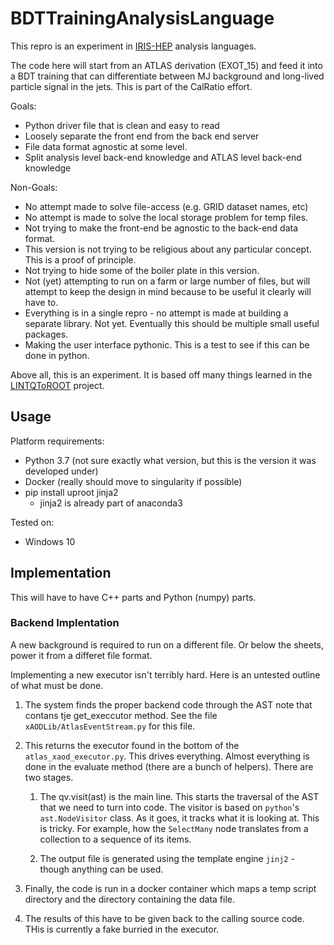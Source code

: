 # BDTTrainingAnalysisLanguage

This repro is an experiment in [IRIS-HEP](http://iris-hep.org) analysis languages.

The code here will start from an ATLAS derivation (EXOT_15) and feed it into
a BDT training that can differentiate between MJ background and long-lived
particle signal in the jets. This is part of the CalRatio effort.

Goals:

- Python driver file that is clean and easy to read
- Loosely separate the front end from the back end server
- File data format agnostic at some level.
- Split analysis level back-end knowledge and ATLAS level back-end knowledge

Non-Goals:

- No attempt made to solve file-access (e.g. GRID dataset names, etc)
- No attempt is made to solve the local storage problem for temp files.
- Not trying to make the front-end be agnostic to the back-end data format.
- This version is not trying to be religious about any particular concept. This is a proof of principle.
- Not trying to hide some of the boiler plate in this version.
- Not (yet) attempting to run on a farm or large number of files, but will attempt to keep the design in mind because to be useful it clearly will have to.
- Everything is in a single repro - no attempt is made at building a separate library. Not yet. Eventually this should be multiple small useful packages.
- Making the user interface pythonic. This is a test to see if this can be done in python.

Above all, this is an experiment. It is based off many things learned in the [LINTQToROOT](https://github.com/gordonwatts/LINQtoROOT) project.

## Usage

Platform requirements:

- Python 3.7 (not sure exactly what version, but this is the version it was developed under)
- Docker (really should move to singularity if possible)
- pip install uproot jinja2
  - jinja2 is already part of anaconda3


Tested on:

- Windows 10

## Implementation

This will have to have C++ parts and Python (numpy) parts.

### Backend Implentation

A new background is required to run on a different file. Or below the sheets, power it from a differet
file format.

Implementing a new executor isn't terribly hard. Here is an untested outline of what must be done.

1. The system finds the proper backend code through the AST note that contans tje get_execcutor method. See the file `xAODLib/AtlasEventStream.py` for this file.

1. This returns the executor found in the bottom of the `atlas_xaod_executor.py`. This drives everything. Almost everything is done in the evaluate method (there are a bunch of helpers). There are two stages.

    1. The qv.visit(ast) is the main line. This starts the traversal of the AST that we need to turn into code. The visitor is based on `python`'s `ast.NodeVisitor` class. As it goes, it tracks what it is looking at. This is tricky. For example, how the `SelectMany` node translates from a collection to a sequence of its items.

    1. The output file is generated using the template engine `jinj2` - though anything can be used.

1. Finally, the code is run in a docker container which maps a temp script directory and the directory containing the data file.

1. The results of this have to be given back to the calling source code. THis is currently a fake burried in the executor.
